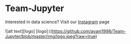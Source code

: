 # Team-Jupyter

Interested in data science? Visit our [Instagram](https://www.instagram.com/filii_jupyter/) page

![alt text][logo]
[logo]:((https://github.com/avani1998/Team-Jupyter/blob/master/img/logo.jpeg?raw=true)
